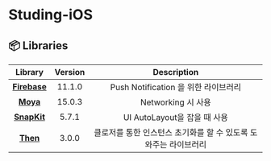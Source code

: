 # Studing-iOS


## 📦 Libraries

| Library | Version | Description |
|:-----:|:-----:|:-----:|
| [**Firebase**](https://github.com/Moya/Moya](https://github.com/firebase)) | 11.1.0 | Push Notification 을 위한 라이브러리 |
| [**Moya**](https://github.com/Moya/Moya) | 15.0.3 | Networking 시 사용 |
| [**SnapKit**](https://github.com/SnapKit/SnapKit) | 5.7.1 | UI AutoLayout을 잡을 때 사용 |
| [**Then**](https://github.com/devxoul/Then) | 3.0.0 | 클로저를 통한 인스턴스 초기화를 할 수 있도록 도와주는 라이브러리 |
